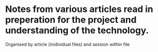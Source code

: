 # Notes from various articles read in preperation for the project and understanding of the technology. 

Organised by article (inidividual files) and session within file
